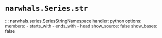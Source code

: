 # `narwhals.Series.str`

::: narwhals.series.SeriesStringNamespace
    handler: python
    options:
      members:
        - starts_with
        - ends_with
        - head
      show_source: false
      show_bases: false
